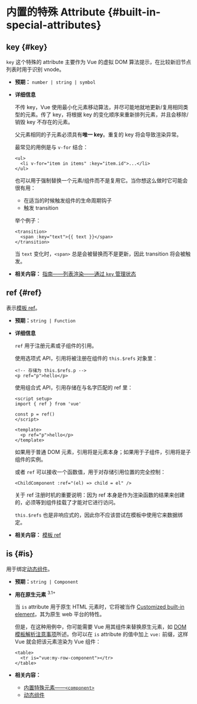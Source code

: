 # 内置的特殊 Attribute {#built-in-special-attributes}

## key {#key}

`key` 这个特殊的 attribute 主要作为 Vue 的虚拟 DOM 算法提示，在比较新旧节点列表时用于识别 vnode。

- **预期：** `number | string | symbol`

- **详细信息**

  不传 key，Vue 使用最小化元素移动算法，并尽可能地就地更新/复用相同类型的元素。传了 key，将根据 key 的变化顺序来重新排列元素，并且会移除/销毁 key 不存在的元素。

  父元素相同的子元素必须具有**唯一 key**。重复的 key 将会导致渲染异常。

  最常见的用例是与 `v-for` 结合：

  ```vue-html
  <ul>
    <li v-for="item in items" :key="item.id">...</li>
  </ul>
  ```

  也可以用于强制替换一个元素/组件而不是复用它。当你想这么做时它可能会很有用：

  - 在适当的时候触发组件的生命周期钩子
  - 触发 transition

  举个例子：

  ```vue-html
  <transition>
    <span :key="text">{{ text }}</span>
  </transition>
  ```

  当 `text` 变化时，`<span>` 总是会被替换而不是更新，因此 transition 将会被触发。

- **相关内容：** [指南——列表渲染——通过 `key` 管理状态](/guide/essentials/list.html#maintaining-state-with-key)

## ref {#ref}

表示[模板 ref](/guide/essentials/template-refs.html)。

- **预期：**`string | Function`

- **详细信息**

  `ref` 用于注册元素或子组件的引用。

  使用选项式 API，引用将被注册在组件的 `this.$refs` 对象里：

  ```vue-html
  <!-- 存储为 this.$refs.p -->
  <p ref="p">hello</p>
  ```

  使用组合式 API，引用存储在与名字匹配的 ref 里：

  ```vue
  <script setup>
  import { ref } from 'vue'

  const p = ref()
  </script>

  <template>
    <p ref="p">hello</p>
  </template>
  ```

  如果用于普通 DOM 元素，引用将是元素本身；如果用于子组件，引用将是子组件的实例。

  或者 `ref` 可以接收一个函数值，用于对存储引用位置的完全控制：

  ```vue-html
  <ChildComponent :ref="(el) => child = el" />
  ```

  关于 ref 注册时机的重要说明：因为 ref 本身是作为渲染函数的结果来创建的，必须等到组件挂载了才能对它进行访问。

  `this.$refs` 也是非响应式的，因此你不应该尝试在模板中使用它来数据绑定。

- **相关内容：** [模板 ref](/guide/essentials/template-refs.html)

## is {#is}

用于绑定[动态组件](/guide/essentials/component-basics.html#dynamic-components)。

- **预期：**`string | Component`

- **用在原生元素** <sup class="vt-badge">3.1+</sup>

  当 `is` attribute 用于原生 HTML 元素时，它将被当作 [Customized built-in element](https://html.spec.whatwg.org/multipage/custom-elements.html#custom-elements-customized-builtin-example)，其为原生 web 平台的特性。

  但是，在这种用例中，你可能需要 Vue 用其组件来替换原生元素，如 [DOM 模板解析注意事项](/guide/essentials/component-basics.html#dom-template-parsing-caveats)所述。你可以在 `is` attribute 的值中加上 `vue:` 前缀，这样 Vue 就会把该元素渲染为 Vue 组件：

  ```vue-html
  <table>
    <tr is="vue:my-row-component"></tr>
  </table>
  ```

- **相关内容：**

  - [内置特殊元素——`<component>`](/api/built-in-special-elements.html#component)
  - [动态组件](/guide/essentials/component-basics.html#dynamic-components)
